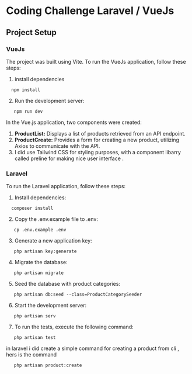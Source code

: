 # Coding Challenge Laravel / VueJs
## Project Setup
### VueJs

The project was built using Vite. To run the VueJs application, follow these steps:
1. install dependencies
 
```
  npm install	
```
2. Run the development server:
```
   npm run dev	
```


In the Vue.js application, two components were created:
1. **ProductList:** Displays a list of products retrieved from an API endpoint.
2. **ProductCreate:** Provides a form for creating a new product, utilizing Axios to communicate with the API.
3. I did use Tailwind CSS  for styling purposes, with a component libarry called preline for making nice user interface .


### Laravel

To run the Laravel application, follow these steps:

1. Install dependencies:

 ```
   composer install
```
2. Copy the .env.example file to .env:
```
   cp .env.example .env
```
3. Generate a new application key:
```
   php artisan key:generate
```
4. Migrate the database:
```
   php artisan migrate
```
5. Seed the database with product categories:
```
   php artisan db:seed --class=ProductCategorySeeder
```
6. Start the development server:
```
   php artisan serv
```
7. To run the tests, execute the following command: 
```
   php artisan test
```



in laravel i did create a simple command for creating a product from cli , hers is the command 

```
   php artisan product:create
```